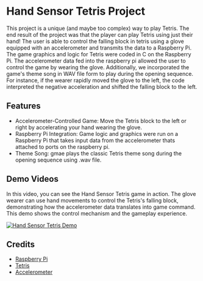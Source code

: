 # Hand Sensor Tetris Project

This project is a unique (and maybe too complex) way to play Tetris. The end result of the project was that the player can play Tetris using just their hand! The user is able to control the falling block in tetris using a glove equipped with an accelerometer and transmits the data to a Raspberry Pi. The game graphics and logic for Tetris were coded in C on the Raspberry Pi. The accelerometer data fed into the raspberry pi allowed the user to control the game by wearing the glove. Additionally, we incorporated the game's theme song in WAV file form to play during the opening sequence. For instance, if the wearer rapidly moved the glove to the left, the code interpreted the negative acceleration and shifted the falling block to the left.

## Features

- Accelerometer-Controlled Game: Move the Tetris block to the left or right by accelerating your hand wearing the glove.
- Raspberry Pi Integration: Game logic and graphics were run on a Raspberry Pi that takes input data from the accelerometer thats attached to ports on the raspberry pi.
- Theme Song: gmae plays the classic Tetris theme song during the opening sequence using .wav file.

## Demo Videos

In this video, you can see the Hand Sensor Tetris game in action. The glove wearer can use hand movements to control the Tetris's falling block, demonstrating how the accelerometer data translates into game command. This demo shows the control mechanism and the gameplay experience.

[![Hand Sensor Tetris Demo](https://github.com/user-attachments/assets/2ed877f6-c5f0-4186-aea3-c5e899b5a349)](https://github.com/user-attachments/assets/2ed877f6-c5f0-4186-aea3-c5e899b5a349 "Hand Sensor Tetris Demo Video")

## Credits

- [Raspberry Pi](https://www.raspberrypi.org/)
- [Tetris](https://en.wikipedia.org/wiki/Tetris)
- [Accelerometer](https://en.wikipedia.org/wiki/Accelerometer)
